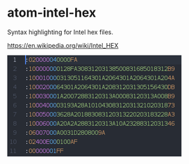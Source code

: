 # atom-intel-hex
Syntax highlighting for Intel hex files.

https://en.wikipedia.org/wiki/Intel_HEX

![...hexcellent]( ./atom-intel-hex-screenshot.png )
